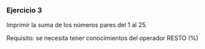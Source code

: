 ### Ejercicio 3

Imprimir la suma de los números pares del 1 al 25.

Requisito: se necesita tener conocimientos
del operador RESTO (%)
